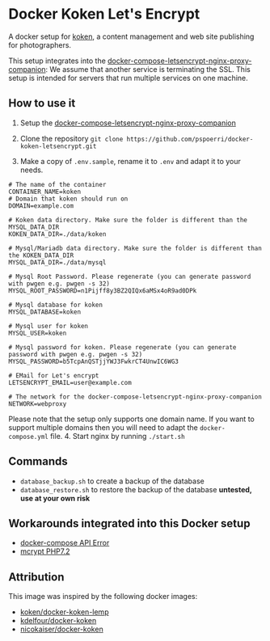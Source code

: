 # Docker Koken Let's Encrypt

A docker setup for [koken](http://koken.me/), a content management and web site publishing for photographers.

This setup integrates into the [docker-compose-letsencrypt-nginx-proxy-companion](https://github.com/evertramos/docker-compose-letsencrypt-nginx-proxy-companion): 
We assume that another service is terminating the SSL. This setup is intended for servers that run multiple services on one machine.

## How to use it

1. Setup the [docker-compose-letsencrypt-nginx-proxy-companion](https://github.com/evertramos/docker-compose-letsencrypt-nginx-proxy-companion)
2. Clone the repository `git clone https://github.com/pspoerri/docker-koken-letsencrypt.git`

3. Make a copy of `.env.sample`, rename it to `.env` and adapt it to your needs.
```
# The name of the container
CONTAINER_NAME=koken
# Domain that koken should run on
DOMAIN=example.com

# Koken data directory. Make sure the folder is different than the MYSQL_DATA_DIR
KOKEN_DATA_DIR=./data/koken

# Mysql/Mariadb data directory. Make sure the folder is different than the KOKEN_DATA_DIR
MYSQL_DATA_DIR=./data/mysql

# Mysql Root Password. Please regenerate (you can generate password with pwgen e.g. pwgen -s 32)
MYSQL_ROOT_PASSWORD=n1Pijff8y3BZ2QIQx6aMSx4oR9ad0DPk

# Mysql database for koken
MYSQL_DATABASE=koken

# Mysql user for koken
MYSQL_USER=koken

# Mysql password for koken. Please regenerate (you can generate password with pwgen e.g. pwgen -s 32)
MYSQL_PASSWORD=b5TcpAnQSTjjYWJ3FwkrCT4UnwIC6WG3

# EMail for Let's encrypt
LETSENCRYPT_EMAIL=user@example.com

# The network for the docker-compose-letsencrypt-nginx-proxy-companion 
NETWORK=webproxy
```
Please note that the setup only supports one domain name. If you want to support multiple domains then you will need to adapt the `docker-compose.yml` file. 
4. Start nginx by running `./start.sh`

## Commands

 - `database_backup.sh` to create a backup of the database
 - `database_restore.sh` to restore the backup of the database **untested, use at your own risk**

## Workarounds integrated into this Docker setup

 - [docker-compose API Error](https://github.com/koken/docker-koken-lemp/issues/12#issuecomment-355849637)
 - [mcrypt PHP7.2](https://stackoverflow.com/a/47673183/592024)

## Attribution

This image was inspired by the following docker images:

 - [koken/docker-koken-lemp](https://github.com/koken/docker-koken-lemp)
 - [kdelfour/docker-koken](https://github.com/kdelfour/docker-koken)
 - [nicokaiser/docker-koken](https://github.com/nicokaiser/docker-koken)
